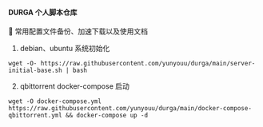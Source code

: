 #### DURGA 个人脚本仓库

👻 常用配置文件备份、加速下载以及使用文档


1. debian、ubuntu 系统初始化
```
wget -O- https://raw.githubusercontent.com/yunyouu/durga/main/server-initial-base.sh | bash
```

2. qbittorrent docker-compose 启动

```
wget -O docker-compose.yml https://raw.githubusercontent.com/yunyouu/durga/main/docker-compose-qbittorrent.yml && docker-compose up -d
```